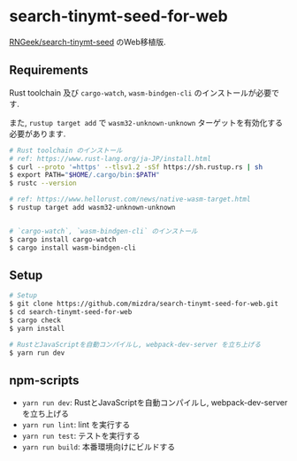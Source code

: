 # search-tinymt-seed-for-web
[RNGeek/search-tinymt-seed](https://github.com/RNGeek/search-tinymt-seed) のWeb移植版.

## Requirements
Rust toolchain 及び `cargo-watch`, `wasm-bindgen-cli` のインストールが必要です.

また, `rustup target add` で `wasm32-unknown-unknown` ターゲットを有効化する必要があります.


```bash
# Rust toolchain のインストール
# ref: https://www.rust-lang.org/ja-JP/install.html
$ curl --proto '=https' --tlsv1.2 -sSf https://sh.rustup.rs | sh
$ export PATH="$HOME/.cargo/bin:$PATH"
$ rustc --version

# ref: https://www.hellorust.com/news/native-wasm-target.html
$ rustup target add wasm32-unknown-unknown


# `cargo-watch`, `wasm-bindgen-cli` のインストール
$ cargo install cargo-watch
$ cargo install wasm-bindgen-cli
```

## Setup
```bash
# Setup
$ git clone https://github.com/mizdra/search-tinymt-seed-for-web.git
$ cd search-tinymt-seed-for-web
$ cargo check
$ yarn install

# RustとJavaScriptを自動コンパイルし, webpack-dev-server を立ち上げる
$ yarn run dev
```

## npm-scripts
- `yarn run dev`: RustとJavaScriptを自動コンパイルし, webpack-dev-server を立ち上げる
- `yarn run lint`: lint を実行する
- `yarn run test`: テストを実行する
- `yarn run build`: 本番環境向けにビルドする
